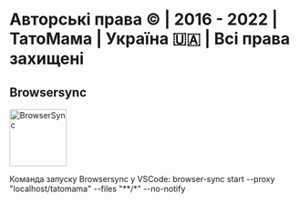 <h1>Авторські права © | 2016 - 2022 | ТатоМама | Україна 🇺🇦 | Всі права захищені</h1>
<h2>Browsersync</h2>
<img src="https://avatars.githubusercontent.com/u/10654171?s=200&amp;v=4" width="100" height="100" alt="BrowserSync">
<p>Команда запуску Browsersync у VSCode: browser-sync start --proxy "localhost/tatomama" --files "**/*" --no-notify</p>
